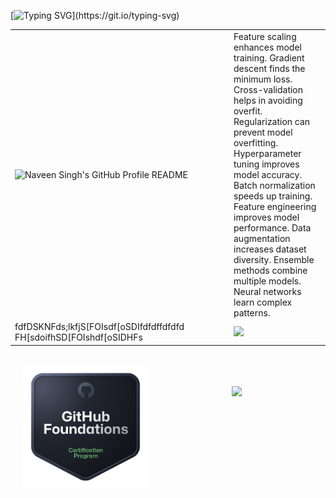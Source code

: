 [![Typing SVG](https://readme-typing-svg.demolab.com?font=Fira+Code&duration=3500&pause=750&color=F729E8&background=F2FFFA00&multiline=true&width=810&height=109&lines=Hi+there!+%F0%9F%91%8B;I'm+Naveen%2C+a+Machine+Learning+Developer+based+in+India.;Currently+working+on+developing+a+Large+Language+Model+from+scratch.)](https://git.io/typing-svg)
<table>
   <colgroup>
    <col style="width: 350px;">
  </colgroup>
  <tr>
    <td>
      <picture>
        <source media="(prefers-color-scheme: dark)" srcset="https://raw.githubusercontent.com/sisyphusisstillcarrying/sisyphusisstillcarrying/main/ASCII-art.png">
        <img src="https://raw.githubusercontent.com/sisyphusisstillcarrying/sisyphusisstillcarrying/main/ASCII-art.png" alt="Naveen Singh's GitHub Profile README" height="350">
      </picture>
    </td>
    <td>
    Feature scaling enhances model training. Gradient descent finds the minimum loss. Cross-validation helps in avoiding overfit. Regularization can prevent model overfitting. Hyperparameter tuning improves model accuracy. Batch normalization speeds up training. Feature engineering improves model performance. Data augmentation increases dataset diversity. Ensemble methods combine multiple models. Neural networks learn complex patterns.
    </td>
  </tr>
  <tr>
    <td>
      fdfDSKNFds;lkfjS[FOIsdf[oSDIfdfdffdfdfd
      FH[sdoifhSD[FOIshdf[oSIDHFs
    </td>
    <td>
        <img src="https://github.com/user-attachments/assets/9f2f5969-c822-4f57-8c3b-ad47a73fa388" height="350">
    </td>
    
  </tr>
</table>

<!-- Add a break for spacing -->
<br>

<!-- Right-aligned badge -->
<a href="https://www.credly.com/badges/e0e05553-cdb0-4bc4-8c94-9de41130f731/public_url" target="_blank" rel="external nofollow">
  <img src="github-foundations.png" width="200" align="left" style="margin-left: 20px;">
</a>

<!-- Center-aligned streak stats -->
<p align="center">
  <img src="https://github-readme-streak-stats.herokuapp.com?user=sisyphusisstillcarrying&theme=dark&hide_border=true" width="400" style="margin-top: 20px;">
</p>

